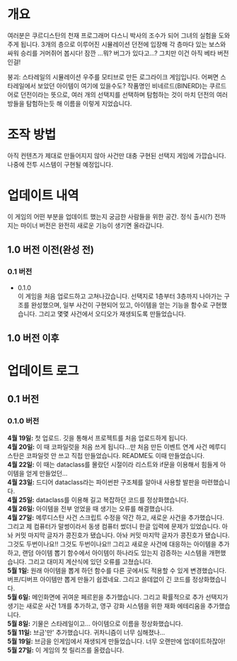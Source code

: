 # 개요
여러분은 쿠르디스탄의 천재 프로그래머 다스니 박사의 조수가 되어 그녀의 실험을 도와주게 됩니다. 3개의 층으로 이루어진 시뮬레이션 던전에 입장해 각 층마다 있는 보스와 싸워 승리를 거머쥐어 봅시다! 잠깐 …뭐? 버그가 있다고…? 그치만 이건 아직 베타 버전인걸!

붕괴: 스타레일의 시뮬레이션 우주를 모티브로 만든 로그라이크 게임입니다. 어쩌면 스타레일에서 보았던 아이템이 여기에 있을수도? 작품명인 비네르드(BINERD)는 쿠르드어로 던전이라는 뜻으로, 여러 개의 선택지를 선택하며 탐험하는 것이 마치 던전의 여러 방들을 탐험하는듯 해 이름을 이렇게 지었습니다.

# 조작 방법
아직 컨텐츠가 제대로 만들어지지 않아 사건만 대충 구현된 선택지 게임에 가깝습니다. 나중에 전투 시스템이 구현될 예정입니다.

# 업데이트 내역
이 게임의 어떤 부분을 업데이트 했는지 궁금한 사람들을 위한 공간. 정식 출시(?) 전까지는 마이너 버전은 완전히 새로운 기능이 생기면 올라갑니다.
## 1.0 버전 이전(완성 전)
### 0.1 버전
* 0.1.0
<br>이 게임을 처음 업로드하고 고쳐나갔습니다. 선택지로 1층부터 3층까지 나아가는 구조를 완성했으며, 일부 사건이 구현되어 있고, 아이템을 얻는 기능을 함수로 구현했습니다. 그리고 몇몇 사건에서 오디오가 재생되도록 만들었습니다.
## 1.0 버전 이후

# 업데이트 로그
## 0.1 버전
### 0.1.0 버전
**4월 19일:** 첫 업로드. 깃을 통해서 프로젝트를 처음 업로드하게 됩니다.
<br>**4월 20일:** 이 때 코파일럿을 처음 쓰게 됩니다...만 처음 만든 이벤트 연계 사건 메루디스탄은 코파일럿 안 쓰고 직접 만들었습니다. README도 이때 만들었습니다.
<br>**4월 22일:** 이 때는 dataclass를 몰랐던 시절이라 리스트와 if문을 이용해서 힘들게 아이템을 얻게 만들었던...
<br>**4월 23일:** 드디어 dataclass라는 파이썬판 구조체를 알아내 사용할 발판을 마련했습니다.
<br>**4월 25일:** dataclass를 이용해 길고 복잡하던 코드를 정상화했습니다.
<br>**4월 26일:** 아이템을 전부 얻었을 때 생기는 오류를 해결했습니다.
<br>**4월 27일:** 메루디스탄 사건 스크립트 수정을 약간 하고, 새로운 사건을 추가했습니다. 그리고 제 컴퓨터가 말썽이라서 동생 컴퓨터 썼더니 한글 입력에 문제가 있었습니다. 아놔 커밋 마지막 글자가 콩진호가 됐습니다. 아놔 커밋 마지막 글자가 콩진호가 됐습니다. 그것도 두번이나요!! 그것도 두번이나요!! 그리고 새로운 사건에 대응하는 아이템을 추가하고, 랜덤 아이템 뽑기 함수에서 아이템이 하나라도 있는지 검증하는 시스템을 개편했습니다. 그리고 대미지 계산식에 있던 오류를 고쳤습니다.
<br>**5월 1일:** 원래 아이템을 뽑게 하던 함수를 다른 곳에서도 적용할 수 있게 변경했습니다. 버프/디버프 아이템만 뽑게 만들기 쉽겠네요. 그리고 쓸데없이 긴 코드를 정상화했습니다.
<br>**5월 6일:** 메인화면에 귀여운 페르윈을 추가했습니다. 그리고 확률적으로 추가 선택지가 생기는 새로운 사건 1개를 추가하고, 영구 강화 시스템을 위한 재화 에테리움을 추가했습니다.
<br>**5월 8일:** 기물은 스타레일이고... 아이템으로 이름을 정상화했습니다.
<br>**5월 11일:** 브금'만' 추가했습니다. 귀차니즘이 너무 심해졌나...
<br>**5월 19일:** 브금을 인게임에서 재생되게 만들었습니다. 너무 오랜만에 업데이트하잖아!
<br>**5월 27일:** 이 게임의 첫 릴리즈를 올렸습니다.
